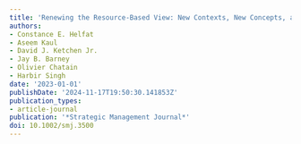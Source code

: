 ```yaml
---
title: 'Renewing the Resource-Based View: New Contexts, New Concepts, and New Methods'
authors:
- Constance E. Helfat
- Aseem Kaul
- David J. Ketchen Jr.
- Jay B. Barney
- Olivier Chatain
- Harbir Singh
date: '2023-01-01'
publishDate: '2024-11-17T19:50:30.141853Z'
publication_types:
- article-journal
publication: '*Strategic Management Journal*'
doi: 10.1002/smj.3500
---
```

